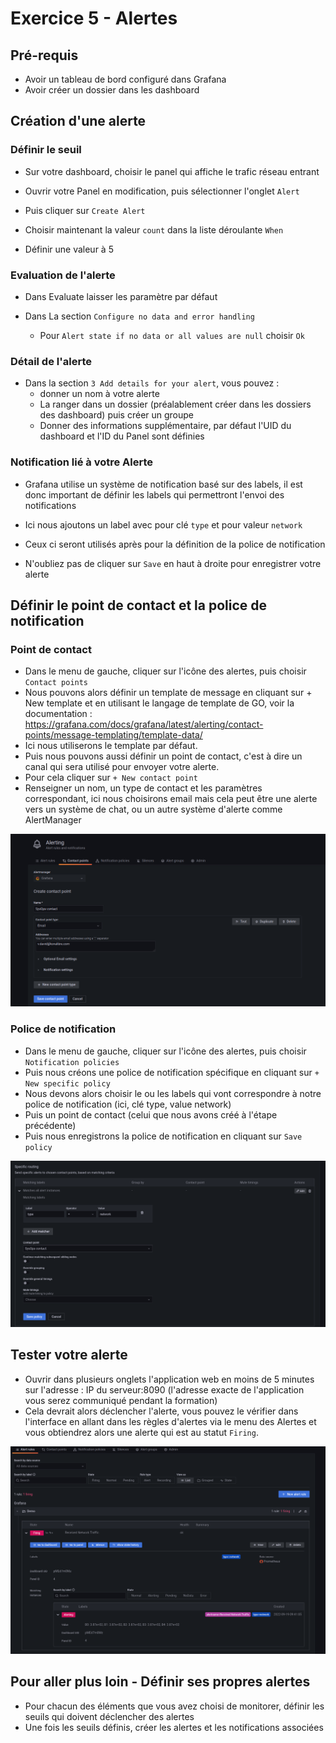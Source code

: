 # Exercice 5 - Alertes

## Pré-requis

* Avoir un tableau de bord configuré dans Grafana
* Avoir créer un dossier dans les dashboard

## Création d'une alerte

### Définir le seuil
* Sur votre dashboard, choisir le panel qui affiche le trafic réseau entrant
* Ouvrir votre Panel en modification, puis sélectionner l'onglet `Alert`
* Puis cliquer sur `Create Alert`

* Choisir maintenant la valeur `count` dans la liste déroulante `When`
* Définir une valeur à 5


### Evaluation de l'alerte

* Dans Evaluate laisser les paramètre par défaut 

* Dans La section `Configure no data and error handling`
    * Pour `Alert state if no data or all values are null` choisir `Ok`

### Détail de l'alerte

* Dans la section `3 Add details for your alert`, vous pouvez :
    * donner un nom à votre alerte
    * La ranger dans un dossier (préalablement créer dans les dossiers des dashboard) puis créer un groupe
    * Donner des informations supplémentaire, par défaut l'UID du dashboard et l'ID du Panel sont définies


### Notification lié à votre Alerte

* Grafana utilise un système de notification basé sur des labels, il est donc important de définir les labels qui permettront l'envoi des notifications
* Ici nous ajoutons un label avec pour clé `type` et pour valeur `network`
* Ceux ci seront utilisés après pour la définition de la police de notification

* N'oubliez pas de cliquer sur `Save` en haut à droite pour enregistrer votre alerte

## Définir le point de contact et la police de notification

### Point de contact
* Dans le menu de gauche, cliquer sur l'icône des alertes, puis choisir `Contact points`
* Nous pouvons alors définir un template de message en cliquant sur + New template et en utilisant le langage de template de GO, voir la documentation : https://grafana.com/docs/grafana/latest/alerting/contact-points/message-templating/template-data/ 
* Ici nous utiliserons le template par défaut.
* Puis nous pouvons aussi définir un point de contact, c'est à dire un canal qui sera utilisé pour envoyer votre alerte.
* Pour cela cliquer sur `+ New contact point`
* Renseigner un nom, un type de contact et les paramètres correspondant, ici nous choisirons email mais cela peut être une alerte vers un système de chat, ou un autre système d'alerte comme AlertManager

![](img/exo5/contactpoint.png)

### Police de notification
* Dans le menu de gauche, cliquer sur l'icône des alertes, puis choisir `Notification policies`
* Puis nous créons une police de notification spécifique en cliquant sur `+ New specific policy`
* Nous devons alors choisir le ou les labels qui vont correspondre à notre police de notification (ici, clé type, value network)
* Puis un point de contact (celui que nous avons créé à l'étape précédente)
* Puis nous enregistrons la police de notification en cliquant sur `Save policy`

![](img/exo5/policy.png)

## Tester votre alerte

* Ouvrir dans plusieurs onglets l'application web en moins de 5 minutes sur l'adresse : 
IP du serveur:8090 (l'adresse exacte de l'application vous serez communiqué pendant la formation)
* Cela devrait alors déclencher l'alerte, vous pouvez le vérifier dans l'interface en allant dans les règles d'alertes via le menu des Alertes et vous obtiendrez alors une alerte qui est au statut `Firing`.

![](img/exo5/firing.png)

## Pour aller plus loin - Définir ses propres alertes

* Pour chacun des éléments que vous avez choisi de monitorer, définir les seuils qui doivent déclencher des alertes
* Une fois les seuils définis, créer les alertes et les notifications associées
